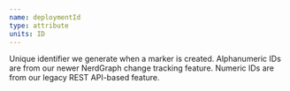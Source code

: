 ```yaml
---
name: deploymentId
type: attribute
units: ID
---
```


Unique identifier we generate when a marker is created. Alphanumeric IDs are from our newer NerdGraph change tracking feature. Numeric IDs are from our legacy REST API-based feature.